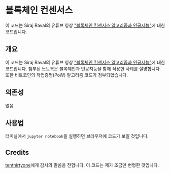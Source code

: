 # 블록체인 컨센서스
이 코드는 Siraj Raval의 유튜브 영상 ["블록체인 컨센서스 알고리즘과 인공지능"](https://youtu.be/5Tr13l0O1Ws)에 대한 코드입니다.

## 개요

이 코드는 Siraj Raval의 유튜브 영상 ["블록체인 컨센서스 알고리즘과 인공지능"](https://youtu.be/5Tr13l0O1Ws)에 대한 코드입니다. 첨부된 노트북은 블록체인과 인공지능을 함께 적용한 사례를 설명합니다. 또한 비트코인의 작업증명(PoW) 알고리즘 코드가 첨부되었습니다.

## 의존성

없음

## 사용법

터미널에서 `jupyter notebook`을 실행하면 브라우저에 코드가 보일 것입니다.

## Credits

[tenthirtyone](https://github.com/tenthirtyone/Proof_of_Work)에게 감사의 말씀을 전합니다. 이 코드는 제가 조금만 변형한 것입니다.
